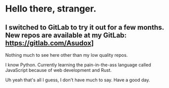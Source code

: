 # Hello there, stranger.
## I switched to GitLab to try it out for a few months. New repos are available at my GitLab: https://gitlab.com/Asudox]

Nothing much to see here other than my low quality repos.

I know Python.
Currently learning the pain-in-the-ass language called JavaScript because of web development and Rust.

Uh yeah that's all I guess, I don't have much to say. Have a good day.
